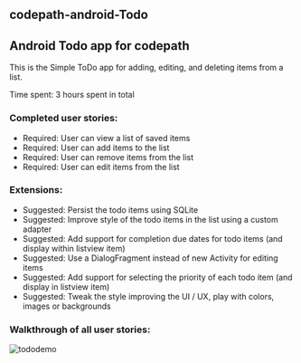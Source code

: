 ## codepath-android-Todo

## Android Todo app for codepath

This is the Simple ToDo app for adding, editing, and deleting items from a list.

Time spent: 3 hours spent in total

### Completed user stories:

-  Required: User can view a list of saved items
-  Required: User can add items to the list
-  Required: User can remove items from the list
-  Required: User can edit items from the list


### Extensions:

-  Suggested: Persist the todo items using SQLite
-  Suggested: Improve style of the todo items in the list using a custom adapter
-  Suggested: Add support for completion due dates for todo items (and display within listview item)
-  Suggested: Use a DialogFragment instead of new Activity for editing items
-  Suggested: Add support for selecting the priority of each todo item (and display in listview item)
-  Suggested: Tweak the style improving the UI / UX, play with colors, images or backgrounds

### Walkthrough of all user stories:
![tododemo](https://cloud.githubusercontent.com/assets/5497374/16211750/59455c66-36f8-11e6-8f78-e84fe4e02ddb.gif)
